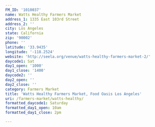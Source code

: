 ```yaml
---
FM_ID: '1010037'
name: Watts Healthy Farmers Market
address_1: 1335 East 103rd Street
address_2: ''
city: Los Angeles
state: California
zip: '90002'
phone: ''
latitude: '33.9435'
longitude: '-118.2524'
website: 'http://seela.org/venue/watts-healthy-farmers-market-2/'
daycode1: Sat
day1_open: '1000'
day1_close: '1400'
daycode2: ''
day2_open: ''
day2_close: ''
category: Farmers Market
title: 'Watts Healthy Farmers Market, Food Oasis Los Angeles'
uri: /farmers-market/watts-healthy/
formatted_daycode1: Saturday
formatted_day1_open: 10am
formatted_day1_close: 2pm

---
```


